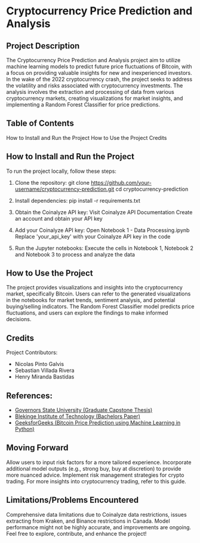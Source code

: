 # Cryptocurrency Price Prediction and Analysis

## Project Description
The Cryptocurrency Price Prediction and Analysis project aim to utilize machine learning models to predict future price fluctuations of Bitcoin, with a focus on providing valuable insights for new and inexperienced investors. In the wake of the 2022 cryptocurrency crash, the project seeks to address the volatility and risks associated with cryptocurrency investments. The analysis involves the extraction and processing of data from various cryptocurrency markets, creating visualizations for market insights, and implementing a Random Forest Classifier for price predictions.

## Table of Contents
How to Install and Run the Project
How to Use the Project
Credits
## How to Install and Run the Project
To run the project locally, follow these steps:

1. Clone the repository:
git clone https://github.com/your-username/cryptocurrency-prediction.git
cd cryptocurrency-prediction

2. Install dependencies:
pip install -r requirements.txt

3. Obtain the Coinalyze API key:
Visit Coinalyze API Documentation
Create an account and obtain your API key

4. Add your Coinalyze API key:
Open Notebook 1 - Data Processing.ipynb 
Replace 'your_api_key' with your Coinalyze API key in the code

5. Run the Jupyter notebooks:
Execute the cells in Notebook 1, Notebook 2 and Notebook 3 to process and analyze the data

## How to Use the Project
The project provides visualizations and insights into the cryptocurrency market, specifically Bitcoin. Users can refer to the generated visualizations in the notebooks for market trends, sentiment analysis, and potential buying/selling indicators. The Random Forest Classifier model predicts price fluctuations, and users can explore the findings to make informed decisions.

## Credits
Project Contributors:

- Nicolas Pinto Galvis
- Sebastian Villada Rivera
- Henry Miranda Bastidas
## References:

- [Governors State University (Graduate Capstone Thesis)](chrome-extension://efaidnbmnnnibpcajpcglclefindmkaj/https://opus.govst.edu/cgi/viewcontent.cgi?article=1131&context=theses)
- [Blekinge Institute of Technology (Bachelors Paper)]()
- [GeeksforGeeks (Bitcoin Price Prediction using Machine Learning in Python)]()
## Moving Forward
Allow users to input risk factors for a more tailored experience.
Incorporate additional model outputs (e.g., strong buy, buy at discretion) to provide more nuanced advice.
Implement risk management strategies for crypto trading.
For more insights into cryptocurrency trading, refer to this guide.

## Limitations/Problems Encountered
Comprehensive data limitations due to Coinalyze data restrictions, issues extracting from Kraken, and Binance restrictions in Canada.
Model performance might not be highly accurate, and improvements are ongoing.
Feel free to explore, contribute, and enhance the project!
